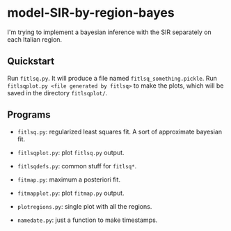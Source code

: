 # model-SIR-by-region-bayes

I'm trying to implement a bayesian inference with the SIR separately on each
Italian region.

## Quickstart

Run `fitlsq.py`. It will produce a file named `fitlsq_something.pickle`.
Run `fitlsqplot.py <file generated by fitlsq>` to make the plots, which will
be saved in the directory `fitlsqplot/`.

## Programs

  * `fitlsq.py`: regularized least squares fit. A sort of approximate bayesian
    fit.

  * `fitlsqplot.py`: plot `fitlsq.py` output.
  
  * `fitlsqdefs.py`: common stuff for `fitlsq*`.
    
  * `fitmap.py`: maximum a posteriori fit.
    
  * `fitmapplot.py`: plot `fitmap.py` output.
    
  * `plotregions.py`: single plot with all the regions.
    
  * `namedate.py`: just a function to make timestamps.
